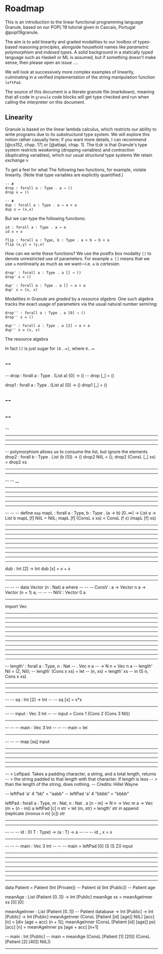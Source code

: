 

# Roadmap

This is an introduction to the linear functional programming language Granule,
based on our POPL'19 tutorial given in Cascais, Portugal @popl19granule.

The aim is to add linearity and graded modalities to our toolbox of
types-based reasoning principles, alongside household names like _parametric
polymorphism_ and _indexed types_. A solid background in a statically
typed language such as Haskell or ML is assumed, but if something doesn't make
sense, then please open an issue ....

We will look at successively more complex examples of linearity,
culminating in a verified implementation of the string manipulation function
`leftPad`.

The source of this document is a literate granule file (markdown), meaning that
all code in `granule` code blocks will get type checked and run when calling the
interpreter on this document.

## Linearity

Granule is based on the linear lambda calculus, which restricts our ability to
write programs due to its _substructural_ type system. We will explore this notion
rather casually here; if you want more details, I can recommend
[@cs152, chap. 17] or [@attapl, chap. 1]. The tl;dr is that Granule's type system
restricts _weakening_ (dropping variables) and _contraction_ (duplicating variables),
which our usual _structural_ type systems
 We retain
_exchange_  v

To get a feel for what
The following two functions, for example, violate linearity.
(Note that type variables are explicitly quantified.)


~~~ granule-bad
-- ✘
drop : forall a : Type . a → ()
drop x = ()

-- ✘
dup : forall a : Type . a → a × a
dup x = (x,x)
~~~



But we can type the following functions:

~~~ granule
id : forall a : Type . a → a
id x = x

flip : forall a : Type, b : Type . a × b → b × a
flip (x,y) = (y,x)
~~~


How can we write these functions? We use the postfix box modality `[]` to denote
unrestricted use of parameters. For example `a []` means that we use `a`
nonlinearly as much as we want—i.e. `a` is _cartesian_.

~~~ granule
drop' : forall a : Type . a [] → ()
drop' x = ()

dup' : forall a : Type . a [] → a × a
dup' x = (x, x)
~~~

Modalities in Granule are _graded_ by a _resource algebra_. One such algebra
tracks the exact usage of parameters via the usual natural number semiring:

~~~ granule
drop'' : forall a : Type . a [0] → ()
drop'' x = ()

dup'' : forall a : Type . a [2] → a × a
dup'' x = (x, x)
~~~

The resource algebra

In fact `[]` is just
sugar for `[0..∞]`, where `0..∞`


--
--
-- drop : forall a : Type . (List a) [0]  → ()
-- drop [_] = ()













drop1 : forall a : Type . (List a) [0] → ()
drop1 [_] = ()




--
--
--
--
--
-- --
-- --
-- --

-- polymorphism allows us to consume the list, but ignore the elements
drop2 : forall b : Type . List (b [0]) → ()
drop2 NilL           = ();
drop2 (ConsL [_] xs) = drop2 xs
-- --
-- --
-- -- __
-- --
-- --
-- --
-- --
-- --
-- -- -- define `map`
mapL : forall a : Type, b : Type . (a → b) [0..∞] → List a → List b
mapL [f] NilL = NilL;
mapL [f] (ConsL x xs) = ConsL (f x) (mapL [f] xs)
-- --
-- --
-- --
-- --
-- --
-- --
-- --
-- --
-- --
dub : Int [2] → Int
dub [x] = x + x

-- --
-- --
-- -- -- data Vector (n : Nat) a where
-- -- --   ConsV : a → Vector n a → Vector (n + 1) a;
-- -- --   NilV : Vector 0 a
-- --
import Vec
-- --
-- --
-- --
-- --
-- --
-- --
-- --
-- --
-- --
-- --
-- --
-- length' : forall a : Type, n : Nat
--         . Vec n a
--        → N n × Vec n a
-- length' Nil = (Z, Nil);
-- length' (Cons x xs) = let
--   (n, xs) = length' xs
--   in (S n, Cons x xs)
-- --
-- --
-- --
-- -- sq : Int [2] → Int
-- -- sq [x] = x*x
-- --
-- -- input : Vec 3 Int
-- -- input = Cons 1 (Cons 2 (Cons 3 Nil))
-- -- --
-- -- -- main : Vec 3 Int
-- -- -- main = let
-- -- --
-- -- --   map [sq] input
-- --
-- --
-- --
-- --
-- --
-- > Leftpad. Takes a padding character, a string, and a total length, returns
-- > the string padded to that length with that character. If length is less
-- > than the length of the string, does nothing. -- Credits: Hillel Wayne

-- leftPad 'a' 4 "bb"   = "aabb"
-- leftPad 'a' 4 "bbbb" = "bbbb"


leftPad : forall a : Type, m : Nat, n : Nat
        . a [n - m]
        → N n
        → Vec m a
        → Vec (m + (n - m)) a
leftPad [c] n str = let
  (m, str) = length' str
  in append (replicate (monus n m) [c]) str
-- --
-- --
-- -- -- id : (0 T : Type) → (a : T) → a
-- -- -- id _ x = x
-- --
-- -- -- main : Vec 3 Int
-- -- -- main = leftPad [0] (S (S Z)) input
-- --
-- --
-- --
-- --
-- -- --
-- -- --
-- -- --
data Patient = Patient
  (Int [Private]) -- Patient id
  (Int [Public])  -- Patient age

meanAge : List (Patient [0..1]) → Int [Public]
meanAge xs = meanAgeInner xs [0] [0]

meanAgeInner : List (Patient [0..1]) -- Patient database
       → Int [Public]
       → Int [Public]
       → Int [Public]
meanAgeInner (ConsL [Patient [id] [age]] NilL) [acc] [n]
    = [div (age + acc) (n + 1)];
meanAgeInner (ConsL [Patient [id] [age]] ps) [acc] [n]
    = meanAgeInner ps [age + acc] [n+1]

-- main : Int [Public]
-- main = meanAge (ConsL [Patient [1] [20]] (ConsL [Patient [2] [40]] NilL))
-- -- --

<!-- pandoc --output popl.html --filter pandoc-citeproc popl.gr.md -→

---
title: "Granule XXX"

author:
  name: Vilem-Benjamin Liepelt
  email: v.liepelt@kent.ac.uk

link-citations: true

references:
- id: popl19granule
  author:
  - family: Orchard
    given: Dominic
  - family: Eades
    given: Harley
  - family: Liepelt
    given: Vilem
  URL: https://popl19.sigplan.org/event/popl-2019-tutorialfest-t3-linear-and-graded-modal-types-for-fine-grained-program-reasoning
  title: "Linear and Graded Modal Types for Fine-Grained Program Reasoning"

- id: cs152
  author:
  - family: Chong
    given: Stephen
  issued:
  - year: 2016
  title: "Harvard CS152 (Programming Languages) Lecture Notes"
  chapter: 17 (Substructural Type Systems)
  URL: https://www.seas.harvard.edu/courses/cs152/2016sp/lectures/lec17-substructural.pdf

- id: attapl
  type: book
  author:
  - family: Pierce
    given: Benjamin C
  issued:
  - year: 2005
  title: Advanced topics in types and programming languages
  publisher: MIT press
...
